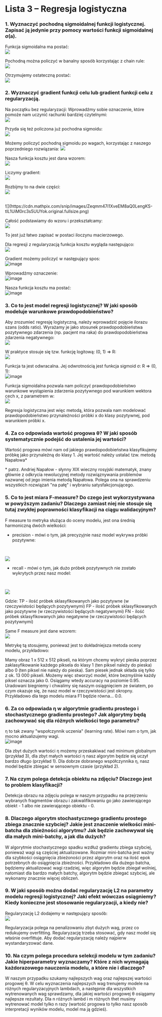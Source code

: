 
# Lista 3 – Regresja logistyczna


### 1.  Wyznaczyć pochodną sigmoidalnej funkcji logistycznej. Zapisać ją jedynie przy pomocy wartości funkcji sigmoidalnej σ(a).
Funkcja sigmoidalna ma postać:
<br>
![](https://cdn.mathpix.com/snip/images/RN7iHSNmfdNp1Krr-aVO-9F5upg0XWrigVR1VOWZ9wY.original.fullsize.png)

Pochodną można policzyć w banalny sposób korzystając z chain rule:
<br>
![](https://cdn.mathpix.com/snip/images/DzJMWMcl9Q_znXGqsUY5bmtrTBpWD-x3px1QDR5Aap4.original.fullsize.png)


Otrzymujemy ostateczną postać:
<br>
![](https://cdn.mathpix.com/snip/images/xVGGL0mQGq078qAgTkPw3tRxnhfUyAmM2vlHqnuNDkQ.original.fullsize.png)

### 2.  Wyznaczyć gradient funkcji celu lub gradient funkcji celu z regularyzacją.
Na początku bez regularyzacji:
Wprowadźmy sobie oznaczenie, które pomoże nam uczynić rachunki bardziej czytelnymi:
<br>
![](https://cdn.mathpix.com/snip/images/5Lo185sozr0wc9FP6B-g3KOkQhZgHkweKZYnAmO1zJ4.original.fullsize.png)

Przyda się też policzona już pochodna sigmoidu:
<br>
![](https://cdn.mathpix.com/snip/images/Tpy-gG0RdFc9To2im0gjzYVvmoZcPduMjxXQ3vd2WnQ.original.fullsize.png)

Możemy policzyć pochodną sigmoidu po wagach, korzystając z naszego poprzedniego rozwiązania:
![](https://cdn.mathpix.com/snip/images/F1fbrIHNUxRs6rERMOgIZqQyoorMU75JK8hShDqGN5k.original.fullsize.png)

Nasza funkcja kosztu jest dana wzorem:
<br>
![](https://cdn.mathpix.com/snip/images/k3UBm7BNxePWKSsDXKrQyCkgjEJCM1o-CY4iXFSD-vE.original.fullsize.png)

Liczymy gradient:
<br>
![](https://cdn.mathpix.com/snip/images/SnFApz_-iZR8-nvQH2ZxjKKD4Tv1IddO0X-3ZV0rolg.original.fullsize.png)

Rozbijmy to na dwie części:
<br>
![](https://cdn.mathpix.com/snip/images/BowbgRWMjBl205U1CGGeMiGOHD99OZ3DzFh4GA5o6ZI.original.fullsize.png)

<br>
![](https://cdn.mathpix.com/snip/images/Zeqmm47i1XveEM8aQ0LengKS-tIL1UiM0rc3s5UUYok.original.fullsize.png)

Całość podstawiamy do wzoru i przekształcamy:
<br>
![](https://cdn.mathpix.com/snip/images/AZfJtIm6l31IataRtBVC6FPV1-cbXDXk6bRqUfs6PpA.original.fullsize.png)

To jest już łatwo zapisać w postaci iloczynu macierzowego.

Dla regresji z regularyzacją funkcja kosztu wygląda następująco:
<br>
![](https://cdn.mathpix.com/snip/images/tOWGZf-I9FI_tB769YAIBN1oS2t2vd9698jr21DA16g.original.fullsize.png)

Gradient możemy policzyć w następujący spos:
<br>
![image](https://cdn.mathpix.com/snip/images/xze7Sme7JjDV1_0lBr4T13BDFEUclAO5SgQPtWinSTo.original.fullsize.png)

Wprowadźmy oznaczenie:
<br>
![image](https://cdn.mathpix.com/snip/images/K1qCjAlytlg6ZeuMq-jKNeMoy15CcoD1EatCe6fv6BI.original.fullsize.png)

Nasza funkcja kosztu ma postać:
<br>
![image](https://cdn.mathpix.com/snip/images/ubL-P5oz1mioRJeLUncj88SoljweaZq-SqNwJRefhP4.original.fullsize.png)

### 3.  Co to jest model regresji logistycznej? W jaki sposób modeluje warunkowe prawdopodobieństwo?
Aby zrozumieć regresję logistyczną, należy wprowadzić pojęcie ilorazu szans (odds ratio). Wyrażamy je jako stosunek prawdopodobieństwa pozytywnego zdarzenia (np. pacjent ma raka) do prawdopodobieństwa zdarzenia negatywnego:
<br>
![](https://cdn.mathpix.com/snip/images/p6Ys96ZlsjacHloA5JHCNYqBNF_g9MCR6vWraqzj094.original.fullsize.png)

W praktyce stosuje się tzw. funkcję logitową: (0, 1) => R:
<br>
![](https://cdn.mathpix.com/snip/images/DHqOMb8vtY-F4SLNHw18h5R2QDEVhQP9btEIQFUn4LE.original.fullsize.png)


Funkcja ta jest odwracalna. Jej odwrotnością jest funkcja sigmoid σ: R => (0, 1):
<br>
![image](https://cdn.mathpix.com/snip/images/RN7iHSNmfdNp1Krr-aVO-9F5upg0XWrigVR1VOWZ9wY.original.fullsize.png)


Funkcja sigmoidalna pozwala nam policzyć prawdopodobieństwo warunkowe wystąpienia zdarzenia pozytywnego pod warunkiem wektora cech x, z parametrem w:
<br>
![](https://cdn.mathpix.com/snip/images/c4ZhBqGlglb3ZHoRoPI0_feQgHYJSmKW0LG1oULKHV4.original.fullsize.png)


Regresja logistyczna jest więc metodą, która pozwala nam modelować prawdopodobieństwo przynależności próbki x do klasy pozytywnej, pod warunkiem próbki x.

### 4.  Za co odpowiada wartość progowa θ? W jaki sposób systematycznie podejść do ustalenia jej wartości?
Wartość progowa mówi nam od jakiego prawdopodobieństwa klasyfikujemy próbkę jako przynależną do klasy 1. Jej wartość należy ustalać tzw. metodą Napałowa*

\* patrz. Andriej Napałow - słynny XIX wieczny rosyjski matematyk, znany głównie z odkrycia rewolucyjnej metody rozwiąznywania problemów nazwanej od jego imienia metodą Napałowa. Polega ona na sprawdzeniu wszystkich rozwiązań "na pałę" i wybraniu satysfakcjonującego.


### 5.  Co to jest miara F-measure? Do czego jest wykorzystywana w powyższym zadaniu? Dlaczego zamiast niej nie stosuje się tutaj zwykłej poprawności klasyfikacji na ciągu walidacyjnym?
F measure to metryka służąca do oceny modelu, jest ona średnią harmoniczną dwóch wielkości: 
* precision - mówi o tym, jak precyzyjnie nasz model wykrywa próbki pozytywne: 
<br>
  
![](https://cdn.mathpix.com/snip/images/LRJ0HBwLsWtSsMUKqms07YH12t_rDieDalwVU6GoJeI.original.fullsize.png)
  

* recall - mówi o tym, jak dużo próbek pozytywnych nie zostało wykrytych przez nasz model:
<br>

![](https://cdn.mathpix.com/snip/images/XX5PrmEB2rCDoAEStLxj3ODr7Dw8wEoR6QMqxeUmc4E.original.fullsize.png)
  

Gdzie:
TP - ilość próbek sklasyfikowanych jako pozytywne (w rzeczywistości będących pozytywnymi)
FP - ilość próbek sklasyfikowanych jako pozytywne (w rzeczywistości będących negatywnymi)
FN - ilość próbek sklasyfikowanych jako negatywne (w rzeczywistości będących pozytywnymi)

Same F measure jest dane wzorem:
<br>
![](https://cdn.mathpix.com/snip/images/HpItxXx8ae9A4-h-YLY-ljn18XeLConKMpMjHqHUTLc.original.fullsize.png)

Metrykę tą stosujemy, ponieważ jest to dokładniejsza metoda oceny modelu, przykładowo:

Mamy obraz 1 x 512 x 512 pikseli, na którym chcemy wykryć pieska poprzez zaklasyfikowanie każdego piksela do klasy 1 (ten piksel należy do pieska) albo 0 (ten piksel nie należy do pieska). Sam piesek jednak składa się tylko z ok. 13 000 pikseli. Możemy więc stworzyć model, które bezmyślnie każdy piksel oznacza jako 0. Osiągamy wtedy accuracy na poziomie 0.95. Uradowani biegniemy i chwalimy się naszym osiągnięciem ze światem, po czym okazuje się, że nasz model w rzeczywistości jest okropny. Przykładowo dla tego modelu miara F1 będzie równa... 0.0.



### 6.  Za co odpowiada η w algorytmie gradientu prostego i stochastycznego gradientu prostego? Jak algorytmy będą zachowywać się dla różnych wielkości tego parametru?
η to tak zwany "wspołczynnik uczenia" (learning rate). Mówi nam o tym, jak mocno aktualizujemy wagi.
<br>
![image](https://mvanderbroek.com/images/fastai-lesson2/learning_rate.png)

Dla zbyt dużych wartości η możemy przeskakiwać nad minimum globalnym (przykład 3), dla zbyt małych wartości η nasz algorytm będzie się uczył bardzo długo (przykład 1). Dla dobrze dobranego współczynnika η, nasz model będzie zbiegać w sensownym czasie (przykład 2).


### 7.  Na czym polega detekcja obiektu na zdjęciu? Dlaczego jest to problem klasyfikacji?
Detekcja obrazu na zdjęciu polega w naszym przypadku na przejrzeniu wybranych fragmentów obrazu i zakwalifikowaniu go jako zawierającego obiekt - 1 albo nie zawierającego obiektu - 0.


### 8.  Dlaczego algorytm stochastycznego gradientu prostego zbiega znacznie szybciej? Jakie jest znaczenie wielkości mini-batcha dla zbieżności algorytmu?  Jak będzie zachowywał się dla małych mini-batchy, a jak dla dużych?
W algorytmie stochastycznego spadku wzdłuż gradientu zbiega szybciej, ponieważ wagi są częściej aktualizowane. Rozmiar mini-batcha jest ważny dla szybkości osiągnięcia zbieżoności przez algorytm oraz na ilość epok potrzebnych do osiągnięcia zbieżności. Przykładowo dla dużego batcha, będziemy aktualizować wagi rzadziej, więc algorytm będzie zbiegał wolniej, natomiast dla bardzo małych batchy, algorytm będzie zbiegać szybciej, ale wykonamy znacznie więcej obliczeń. 


### 9.  W jaki sposób można dodać regularyzację L2 na parametry modelu regresji logistycznej? Jaki efekt wówczas osiągniemy? Kiedy konieczne jest stosowanie regularyzacji, a kiedy nie?
Regularyzację L2 dodajemy w następujący sposób:
<br>
![](https://cdn.mathpix.com/snip/images/tOWGZf-I9FI_tB769YAIBN1oS2t2vd9698jr21DA16g.original.fullsize.png)

Regularyzacja polega na penalizowaniu zbyt dużych wag, przez co redukujemy overfitting. Regularyzację trzeba stosować, gdy nasz model się właśnie overfittuje. Aby dodać regularyzację należy najpierw wystandaryzować dane.

### 10.  Na czym polega procedura selekcji modelu w tym zadaniu? Jakie hiperparametry wyznaczamy? Które z nich wymagają każdorazowego nauczenia modelu, a które nie i dlaczego?
W naszym przypadku szukamy najlepszych wag oraz najlepszej wartości progowej θ. W celu wyznaczenia najlepszych wag trenujemy modele na różnych regularyzacyjnych lambdach, a następnie dla wszystkich wytrenowanych wag sprawdzamy, dla jakiej wartości progowej θ osiągamy najlepsze rezultaty. Dla n różnych lambd i m różnych thet musimy wytrenować model tylko n razy (wartość progowa to tylko nasz sposób interpretacji wyników modelu, model ma ją gdzieś). 


